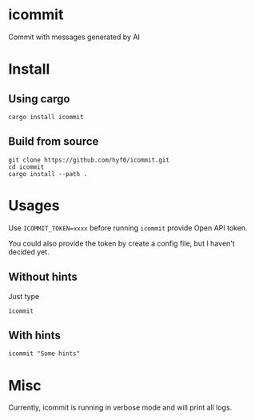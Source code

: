# icommit
Commit with messages generated by AI

# Install

## Using cargo

```
cargo install icommit
```

## Build from source

```
git clone https://github.com/hyf0/icommit.git
cd icommit
cargo install --path .
```

# Usages

Use `ICOMMIT_TOKEN=xxxx` before running `icommit` provide Open API token.

You could also provide the token by create a config file, but I haven't decided yet. 

## Without hints

Just type
```
icommit
```

## With hints

```
icommit "Some hints"
```


# Misc

Currently, icommit is running in verbose mode and will print all logs.